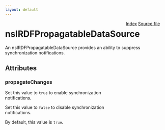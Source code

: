 ```yaml
---
layout: default
---
```

<div class='links' style='float:right'><a href="../index.html">Index</a>
<a href="http://dxr.mozilla.org/mozilla-central/source/rdf/base/nsIRDFPropagatableDataSource.idl">Source file</a>
</div>

# nsIRDFPropagatableDataSource #
  
An nsIRDFPropagatableDataSource provides an ability to suppress  
synchronization notifications.  
  

## Attributes ##

### propagateChanges ###
  
Set this value to <code>true</code> to enable synchronization  
notifications.  
  
Set this value to <code>false</code> to disable synchronization  
notifications.  
  
By default, this value is <code>true</code>.  
  
